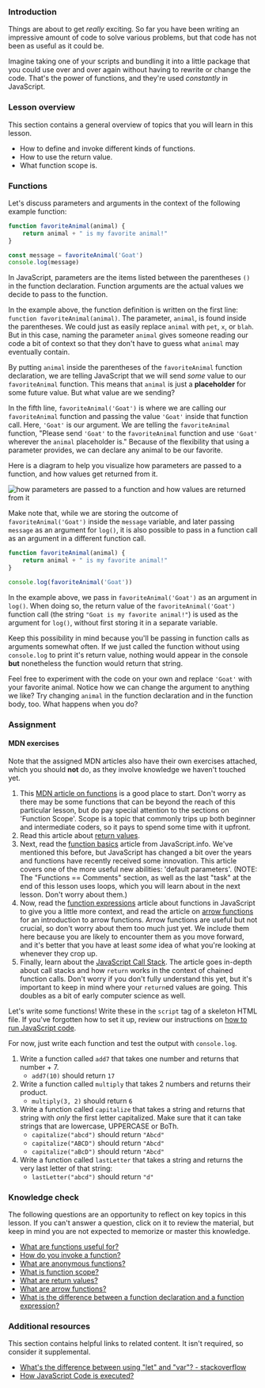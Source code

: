 ### Introduction

Things are about to get *really* exciting. So far you have been writing an impressive amount of code to solve various problems, but that code has not been as useful as it could be.

Imagine taking one of your scripts and bundling it into a little package that you could use over and over again without having to rewrite or change the code. That's the power of functions, and they're used *constantly* in JavaScript.

### Lesson overview

This section contains a general overview of topics that you will learn in this lesson.

- How to define and invoke different kinds of functions.
- How to use the return value.
- What function scope is.

### Functions

Let's discuss parameters and arguments in the context of the following example function:

```javascript
function favoriteAnimal(animal) {
    return animal + " is my favorite animal!"
}

const message = favoriteAnimal('Goat')
console.log(message)
```

In JavaScript, parameters are the items listed between the parentheses `()` in the function declaration. Function arguments are the actual values we decide to pass to the function.

In the example above, the function definition is written on the first line: `function favoriteAnimal(animal)`. The parameter, `animal`, is found inside the parentheses. We could just as easily replace `animal` with `pet`, `x`, or `blah`. But in this case, naming the parameter `animal` gives someone reading our code a bit of context so that they don't have to guess what `animal` may eventually contain.

By putting `animal` inside the parentheses of the `favoriteAnimal` function declaration, we are telling JavaScript that we will send *some* value to our `favoriteAnimal` function. This means that `animal` is just a **placeholder** for some future value. But what value are we sending?

In the fifth line, `favoriteAnimal('Goat')` is where we are calling our `favoriteAnimal` function and passing the value `'Goat'` inside that function call. Here, `'Goat'` is our argument. We are telling the `favoriteAnimal` function, "Please send `'Goat'` to the `favoriteAnimal` function and use `'Goat'` wherever the `animal` placeholder is." Because of the flexibility that using a parameter provides, we can declare any animal to be our favorite.

Here is a diagram to help you visualize how parameters are passed to a function, and how values get returned from it.

![how parameters are passed to a function and how values are returned from it](https://cdn.statically.io/gh/TheOdinProject/curriculum/c53dd9a12f0c9afde0d9229f82a176170f12e120/foundations/javascript_basics/function_basics/imgs/00.png)

Make note that, while we are storing the outcome of `favoriteAnimal('Goat')` inside the `message` variable, and later passing `message` as an argument for `log()`, it is also possible to pass in a function call as an argument in a different function call.

```javascript
function favoriteAnimal(animal) {
    return animal + " is my favorite animal!"
}

console.log(favoriteAnimal('Goat'))
```

In the example above, we pass in `favoriteAnimal('Goat')` as an argument in `log()`. When doing so, the return value of the `favoriteAnimal('Goat')` function call (the string `"Goat is my favorite animal!"`) is used as the argument for `log()`, without first storing it in a separate variable.

Keep this possibility in mind because you'll be passing in function calls as arguments somewhat often. If we just called the function without using `console.log` to print it's return value, nothing would appear in the console **but** nonetheless the function would return that string.

Feel free to experiment with the code on your own and replace `'Goat'` with your favorite animal. Notice how we can change the argument to anything we like? Try changing `animal` in the function declaration and in the function body, too. What happens when you do?

### Assignment

<div class="lesson-content__panel" markdown="1">

<div class="lesson-note lesson-note--warning" markdown="1">

#### MDN exercises

Note that the assigned MDN articles also have their own exercises attached, which you should **not** do, as they involve knowledge we haven't touched yet.

</div>

1. This [MDN article on functions](https://developer.mozilla.org/en-US/docs/Learn/JavaScript/Building_blocks/Functions) is a good place to start. Don't worry as there may be some functions that can be beyond the reach of this particular lesson, but do pay special attention to the sections on 'Function Scope'. Scope is a topic that commonly trips up both beginner and intermediate coders, so it pays to spend some time with it upfront.  
1. Read this article about [return values](https://developer.mozilla.org/en-US/docs/Learn/JavaScript/Building_blocks/Return_values).
1. Next, read the [function basics](http://javascript.info/function-basics) article from JavaScript.info. We've mentioned this before, but JavaScript has changed a bit over the years and functions have recently received some innovation. This article covers one of the more useful new abilities: 'default parameters'. \(NOTE: The "Functions == Comments" section, as well as the last "task" at the end of this lesson uses loops, which you will learn about in the next lesson.  Don't worry about them.\)
1. Now, read the [function expressions](http://javascript.info/function-expressions) article about functions in JavaScript to give you a little more context, and read the article on [arrow functions](http://javascript.info/arrow-functions-basics) for an introduction to arrow functions. Arrow functions are useful but not crucial, so don't worry about them too much just yet. We include them here because you are likely to encounter them as you move forward, and it's better that you have at least *some* idea of what you're looking at whenever they crop up.
1. Finally, learn about the [JavaScript Call Stack](https://www.javascripttutorial.net/javascript-call-stack/). The article goes in-depth about call stacks and how `return` works in the context of chained function calls. Don't worry if you don't fully understand this yet, but it's important to keep in mind where your `return`ed values are going. This doubles as a bit of early computer science as well.

Let's write some functions!  Write these in the `script` tag of a skeleton HTML file. If you've forgotten how to set it up, review our instructions on [how to run JavaScript code](https://www.theodinproject.com/lessons/foundations-fundamentals-part-1#how-to-run-javascript-code).

For now, just write each function and test the output with `console.log`.

1. Write a function called `add7` that takes one number and returns that number + 7.
    - `add7(10)` should return `17`
1. Write a function called `multiply` that takes 2 numbers and returns their product.
    - `multiply(3, 2)` should return `6`
1. Write a function called `capitalize` that takes a string and returns that string with *only* the first letter capitalized.  Make sure that it can take strings that are lowercase, UPPERCASE or BoTh.
    - `capitalize("abcd")` should return `"Abcd"`
    - `capitalize("ABCD")` should return `"Abcd"`
    - `capitalize("aBcD")` should return `"Abcd"`
1. Write a function called `lastLetter` that takes a string and returns the very last letter of that string:
    - `lastLetter("abcd")` should return `"d"`

</div>

### Knowledge check

The following questions are an opportunity to reflect on key topics in this lesson. If you can't answer a question, click on it to review the material, but keep in mind you are not expected to memorize or master this knowledge.

- [What are functions useful for?](https://developer.mozilla.org/en-US/docs/Learn/JavaScript/Building_blocks/Functions)
- [How do you invoke a function?](https://developer.mozilla.org/en-US/docs/Learn/JavaScript/Building_blocks/Functions#invoking_functions)
- [What are anonymous functions?](https://developer.mozilla.org/en-US/docs/Learn/JavaScript/Building_blocks/Functions#anonymous_functions_and_arrow_functions)
- [What is function scope?](https://developer.mozilla.org/en-US/docs/Learn/JavaScript/Building_blocks/Functions#function_scope_and_conflicts)
- [What are return values?](https://developer.mozilla.org/en-US/docs/Learn/JavaScript/Building_blocks/Return_values#what_are_return_values)
- [What are arrow functions?](https://javascript.info/arrow-functions-basics)
- [What is the difference between a function declaration and a function expression?](https://javascript.info/function-expressions#function-expression-vs-function-declaration)

### Additional resources

This section contains helpful links to related content. It isn't required, so consider it supplemental.

- [What's the difference between using "let" and "var"? - stackoverflow](https://stackoverflow.com/questions/762011/whats-the-difference-between-using-let-and-var#:~:text=The%20main%20difference%20is%20scoping,(hence%20the%20block%20scope))
- [How JavaScript Code is executed?](https://youtu.be/iLWTnMzWtj4)
